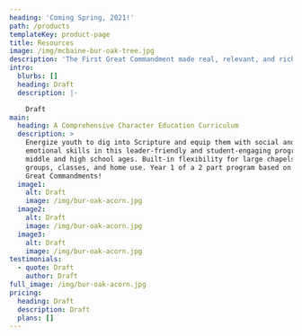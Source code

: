 ```yaml
---
heading: 'Coming Spring, 2021!'
path: /products
templateKey: product-page
title: Resources
image: /img/mcbaine-bur-oak-tree.jpg
description: 'The First Great Commandment made real, relevant, and rich!'
intro:
  blurbs: []
  heading: Draft
  description: |-

    Draft
main:
  heading: A Comprehensive Character Education Curriculum
  description: >
    Energize youth to dig into Scripture and equip them with social and
    emotional skills in this leader-friendly and student-engaging program for
    middle and high school ages. Built-in flexibility for large chapels, small
    groups, classes, and home use. Year 1 of a 2 part program based on the Two
    Great Commandments!
  image1:
    alt: Draft
    image: /img/bur-oak-acorn.jpg
  image2:
    alt: Draft
    image: /img/bur-oak-acorn.jpg
  image3:
    alt: Draft
    image: /img/bur-oak-acorn.jpg
testimonials:
  - quote: Draft
    author: Draft
full_image: /img/bur-oak-acorn.jpg
pricing:
  heading: Draft
  description: Draft
  plans: []
---
```

